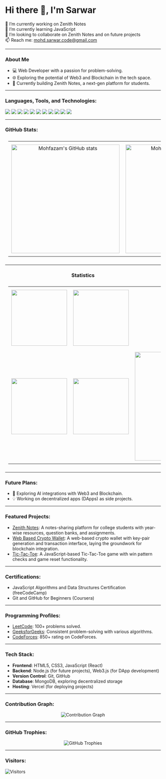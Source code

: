 # Hi there 👋, I'm Sarwar

🔭 I’m currently working on Zenith Notes  
🌱 I’m currently learning JavaScript  
👯 I’m looking to collaborate on Zenith Notes and on future projects  
📫 Reach me: mohd.sarwar.code@gmail.com  

---

### About Me
- 💻 Web Developer with a passion for problem-solving.
- 🌐 Exploring the potential of Web3 and Blockchain in the tech space.
- 🚀 Currently building Zenith Notes, a next-gen platform for students.

---

### Languages, Tools, and Technologies:
<p align="left">
  <img src="https://img.shields.io/badge/C-A8B9CC?style=for-the-badge&logo=c&logoColor=black" />
  <img src="https://img.shields.io/badge/C++-00599C?style=for-the-badge&logo=c%2B%2B&logoColor=white" />
  <img src="https://img.shields.io/badge/Python-3776AB?style=for-the-badge&logo=python&logoColor=white" />
  <img src="https://img.shields.io/badge/HTML5-E34F26?style=for-the-badge&logo=html5&logoColor=white" />
  <img src="https://img.shields.io/badge/CSS3-1572B6?style=for-the-badge&logo=css3&logoColor=white" />
  <img src="https://img.shields.io/badge/JavaScript-F7DF1E?style=for-the-badge&logo=javascript&logoColor=black" />
  <img src="https://img.shields.io/badge/Git-F05032?style=for-the-badge&logo=git&logoColor=white" />
  <img src="https://img.shields.io/badge/GitHub-181717?style=for-the-badge&logo=github&logoColor=white" />
  <img src="https://img.shields.io/badge/Vercel-000000?style=for-the-badge&logo=vercel&logoColor=white" />
  <img src="https://img.shields.io/badge/Web3-F16822?style=for-the-badge&logo=web3dotjs&logoColor=white" />
  <img src="https://img.shields.io/badge/Blockchain-121D33?style=for-the-badge&logo=blockchain&logoColor=white" />
</p>

---

### GitHub Stats:

<table align="center" style="table-layout:fixed; width: 100%; padding: 10px;">
  <tr>
    <td align="center" style="padding: 10px; width: 33%;">
      <img src="https://github-readme-stats.vercel.app/api?username=mohfazam&show_icons=true&theme=tokyonight" alt="Mohfazam's GitHub stats" width="350" />
    </td>
    <td align="center" style="padding: 10px; width: 33%;">
      <img src="https://github-readme-streak-stats.herokuapp.com/?user=mohfazam&theme=tokyonight" alt="Mohfazam's GitHub Streak" width="350" />
    </td>
    <td align="center" style="padding: 10px; width: 33%;">
      <img src="https://github-readme-stats.vercel.app/api/top-langs/?username=mohfazam&layout=compact&theme=tokyonight" alt="Top Languages" width="350" />
    </td>
  </tr>
</table>

---

<h3 align="center">Statistics</h3>

<table align="center" style="table-layout:fixed; width: 100%; padding: 10px;">
  <tr>
    <td align="center" style="padding: 10px; width: 33%;">
      <img src="http://github-profile-summary-cards.vercel.app/api/cards/stats?username=mohfazam&theme=2077" height="180em" />
    </td>
    <td align="center" style="padding: 10px; width: 33%;">
      <img src="http://github-profile-summary-cards.vercel.app/api/cards/most-commit-language?username=mohfazam&theme=2077" height="180em" />
    </td>
    <td align="center" style="padding: 10px; width: 33%;">
      <img src="http://github-profile-summary-cards.vercel.app/api/cards/repos-per-language?username=mohfazam&theme=2077" height="180em" />
    </td>
  </tr>
  <tr>
    <td align="center" style="padding: 10px; width: 33%;">
      <img src="http://github-profile-summary-cards.vercel.app/api/cards/productive-time?username=mohfazam&theme=2077" height="180em" />
    </td>
    <td align="center" style="padding: 10px; width: 33%;">
      <img src="http://github-profile-summary-cards.vercel.app/api/cards/profile-details?username=mohfazam&theme=2077" height="180em" />
    </td>
    <td align="center" style="padding: 10px; width: 33%;">
      <img src="https://github-readme-stats.vercel.app/api?username=mohfazam&show_icons=true&count_private=true&hide=contribs&theme=tokyonight" alt="GitHub Followers" width="350" />
    </td>
  </tr>
</table>

---





### Future Plans:
- 🚀 Exploring AI integrations with Web3 and Blockchain.
- 💡 Working on decentralized apps (DApps) as side projects.

---

### Featured Projects:
- [Zenith Notes](https://github.com/yourrepo/zenith-notes): A notes-sharing platform for college students with year-wise resources, question banks, and assignments.
- [Web Based Crypto Wallet](https://github.com/Mohfazam/Crypto-Wallet): A web-based crypto wallet with key-pair generation and transaction interface, laying the groundwork for blockchain integration.
- [Tic-Tac-Toe](https://github.com/yourrepo/tic-tac-toe): A JavaScript-based Tic-Tac-Toe game with win pattern checks and game reset functionality.

---

### Certifications:
- JavaScript Algorithms and Data Structures Certification (freeCodeCamp)
- Git and GitHub for Beginners (Coursera)

---

### Programming Profiles:
- [LeetCode](https://leetcode.com/Mohfazam): 100+ problems solved.
- [GeeksforGeeks](https://auth.geeksforgeeks.org/user/Mohfazam/profile): Consistent problem-solving with various algorithms.
- [CodeForces](https://codeforces.com/profile/mohfazam): 850+ rating on CodeForces.

---

### Tech Stack:
- **Frontend**: HTML5, CSS3, JavaScript (React)
- **Backend**: Node.js (for future projects), Web3.js (for DApp development)
- **Version Control**: Git, GitHub
- **Database**: MongoDB, exploring decentralized storage
- **Hosting**: Vercel (for deploying projects)

---

### Contribution Graph:
<p align="center">
  <img src="https://github-readme-activity-graph.vercel.app/graph?username=mohfazam&theme=tokyo-night" alt="Contribution Graph" />
</p>

---

### GitHub Trophies:
<p align="center">
  <img src="https://github-profile-trophy.vercel.app/?username=mohfazam&theme=algolia&no-bg=true&row=1&column=3" alt="GitHub Trophies" />
</p>

---

### Visitors:
![Visitors](https://komarev.com/ghpvc/?username=mohfazam&label=PROFILE+VIEWS&style=flat-square&color=blue)
